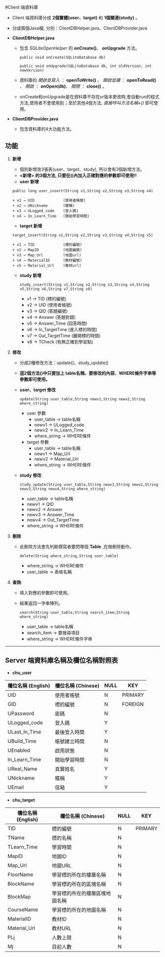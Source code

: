 #Client 端資料庫

*   Client 端資料庫分成 **2個實體(user、target)** 和 **1個關連(study)** 。
*   分成兩個Java檔, 分別：ClientDBHelper.java、ClientDBProvider.java
*   **ClientDBHelper.java**
    
    + 包含 _SQLiteOpenHelper_ 的 __onCreate()__、 __onUpgrade__ 方法。

        `public void onCreate(SQLiteDatabase db)`

        `public void onUpgrade(SQLiteDatabase db, int oldVersion, int newVersion)`


    + 資料庫的 *開啟並寫入* ： __openToWrite()__ 、 *開啟並讀* ： __openToRead()__ 、
    	      *開啟* ： __onOpen(db)__、  *關閉* ： __close()__ 。
    
    + onCreate和onUpgrade是在資料庫不存在or版本更改時,會自動run的程式方法,使用者不會使用到；至於其他4個方法, _直接呼叫方法名稱+()_ 即可使用。

*   **ClientDBProvider.java**
    
    + 包含資料庫的4大功能方法。
    
## 功能

1.  __新增__
    * 個別新增改3張表(user、target、study), 所以會有3個新增方法。
    * __<新增> 的3個方法, 只要在()內加入正確對應的參數即可使用!!__
    * **user 新增**
    
     `public long user_insert(String v1,String v2,String v3,String v4)`
    
        + v1 → UID             (使用者帳號)
        + v2 → UNickname       (暱稱)
        + v3 → ULogged_code    (登入碼)
        + v4 → In_Learn_Time   (開始學習時間)
    * **target 新增**

     `target_insert(String v1,String v2,String v3,String v4,String v5)`
     
        + v1 → TID             (標的編號)
        + v2 → MapID           (地圖編號)
        + v3 → Map_Url         (地圖url)
        + v4 → MaterialID      (教材編號)
        + v5 → Material_Url    (教材url)
    * **study 新增**

        `study_insert(String v1,String v2,String v3,String v4,String v5,String v6,String v7,String v8)`
    
        + v1 → TID             (標的編號)
        + v2 → UID             (使用者帳號)
        + v3 → QID             (答題編號)
        + v4 → Answer          (答題對錯)
        + v5 → Answer_Time     (回答時間)
        + v6 → In_TargetTime   (進入標的時間)
        + v7 → Out_TargetTime  (離開標的時間)
        + v8 → TCheck          (有無正確到學習點)
        
    
2.  __修改__
    * 分成2種修改方法：update()、study_update()
    * __這2個方法()中只要加上 table名稱、要修改的內容、WHERE條件字串等參數即可使用。__
    * **user、target 修改**
    
        `update(String user_table,String newv1,String newv2,String where_string)`
        + user 參數
            + user_table → table名稱
            + newv1 → ULogged_code
            + newv2 → In_Learn_Time
            + where_string → WHERE條件
        + target 參數
            + user_table → table名稱
            + newv1 → Map_Url
            + newv2 → Material_Url
            + where_string → WHERE條件
    * **study 修改**
        
        `study_update(String user_table,String newv1,String newv2,String newv3,String newv4,String where_string)`
        + user_table → table名稱
        + newv1 → QID
        + newv2 → Answer
        + newv3 → Answer_Time
        + newv4 → Out_TargetTime
        + where_string → WHERE條件

        
3.  __刪除__
    * 此刪除方法會先判斷撰寫者要閃哪個 **Table** ,在做刪除動作。
        
        `delete(String where_string,String user_table)`

        + where_string → WHERE條件
        + user_table → 表格名稱


4.  __查詢__
    * 填入對應的參數即可使用。
    * 結果返回一字串陣列。
        
        `search(String user_table,String search_item,String where_string)`
        + user_table → table名稱
        + search_item → 要搜尋項目
        + where_string → WHERE條件字串

***

## Server 端資料庫名稱及欄位名稱對照表


*   __chu_user__

|       欄位名稱 (English)    | 欄位名稱 (Chinese)|  NULL |    KEY    |
|-----------------------------|-------------------|-------|-----------|
|              UID            |      使用者帳號   |   N   |  PRIMARY  |
|              GID            |       標的編號    |   N   |  FOREIGN  |
|           UPassword         |         密碼      |   N   |           |
|          ULogged_code       |        登入碼     |   Y   |           |
|         ULast_In_Time       |     最後登入時間  |   Y   |           |
|          UBuild_Time        |     帳號建立時間  |   N   |           |
|            UEnabled         |       啟用狀態    |   N   |           |
|         In_Learn_Time       |     開始學習時間  |   N   |           |
|          UReal_Name         |       真實姓名    |   Y   |           |
|           UNickname         |         暱稱      |   Y   |           |
|             UEmail          |         信箱      |   Y   |           |

*   __chu_target__

|       欄位名稱 (English)    |       欄位名稱 (Chinese)       |  NULL |    KEY    |
|-----------------------------|--------------------------------|-------|-----------|
|              TID            |          標的編號              |   N   |  PRIMARY  |
|             TName           |          標的名稱              |   N   |           |
|           TLearn_Time       |          學習時間              |   N   |           |
|             MapID           |           地圖ID               |   N   |           |
|            Map_Url          |           地圖URL              |   N   |           |
|           FloorName         |    學習標的所在的樓層名稱      |   N   |           |
|            BlockName        |    學習標的所在的區塊名稱      |   N   |           |
|            BlockMap         | 學習標的所在的樓層區塊地圖名稱 |   N   |           |
|           CourseName        |    學習標的所在的地圖名稱      |   N   |           |
|           MaterialID        |           教材ID               |   N   |           |
|          Material_Url       |           教材URL              |   N   |           |
|             PLj             |          人數上限              |   N   |           |
|              Mj             |          目前人數              |   N   |           |







